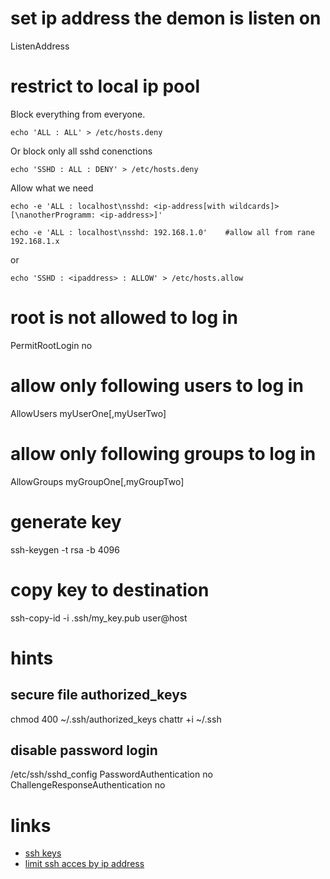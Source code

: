 # set ip address the demon is listen on

ListenAddress <ip-address>

# restrict to local ip pool

Block everything from everyone.

    echo 'ALL : ALL' > /etc/hosts.deny

Or block only all sshd conenctions

    echo 'SSHD : ALL : DENY' > /etc/hosts.deny

Allow what we need

    echo -e 'ALL : localhost\nsshd: <ip-address[with wildcards]>[\nanotherProgramm: <ip-address>]'

    echo -e 'ALL : localhost\nsshd: 192.168.1.0'    #allow all from rane 192.168.1.x

or

    echo 'SSHD : <ipaddress> : ALLOW' > /etc/hosts.allow

# root is not allowed to log in

PermitRootLogin no

# allow only following users to log in

AllowUsers myUserOne[,myUserTwo]

# allow only following groups to log in

AllowGroups myGroupOne[,myGroupTwo]

# generate key

ssh-keygen -t rsa -b 4096

# copy key to destination

ssh-copy-id -i .ssh/my_key.pub user@host

# hints

## secure file authorized_keys

chmod 400 ~/.ssh/authorized_keys
chattr +i ~/.ssh

## disable password login

/etc/ssh/sshd_config
PasswordAuthentication no
ChallengeResponseAuthentication no

# links

* [ssh keys](https://wiki.archlinux.org/index.php/SSH_Keys)
* [limit ssh acces by ip address](http://blog.serverbuddies.com/limit-ssh-access-by-ip-address/)
